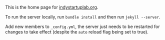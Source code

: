 This is the home page for [indystartuplab.org][link].

To run the server locally, run `bundle install` and then run `jekyll --server`.

Add new members to `_config.yml`, the server just needs to be restarted for
changes to take effect (despite the `auto` reload flag being set to true).

[link]: http://indystartuplab.org
